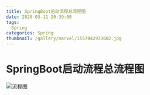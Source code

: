```yaml
---
title: SpringBoot启动流程总流程图
date: 2020-03-11 20:39:00
tags:
 -Spring
categories: Spring
thumbnail: /gallery/marvel/1557842933602.jpg
---
```


# SpringBoot启动流程总流程图



![流程图](https://makefriends.bs2dl.yy.com/bm1583930505750.png)